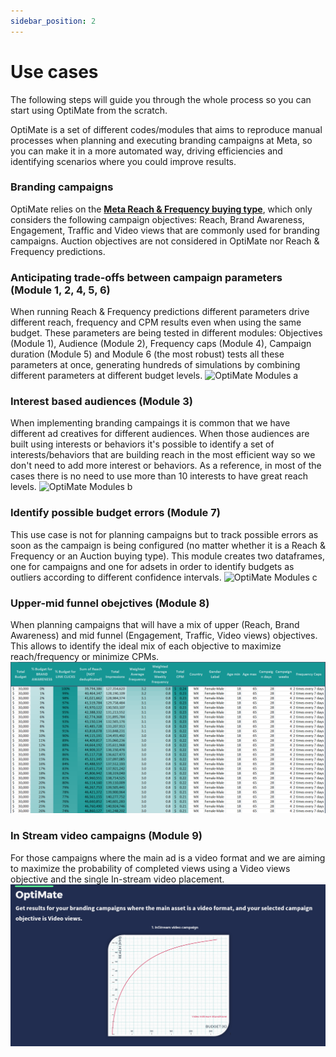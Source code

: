 ```yaml
---
sidebar_position: 2
---
```

# Use cases
The following steps will guide you through the whole process so you can start using OptiMate from the scratch.

OptiMate is a set of different codes/modules that aims to reproduce manual processes when planning and executing branding campaigns at Meta, so you can make it in a more automated way, driving efficiencies and identifying scenarios where you could improve results.

### Branding campaigns
OptiMate relies on the **[Meta Reach & Frequency buying type](https://www.facebook.com/business/help/885674161555708?id=842420845959022)**, which only considers the following campaign objectives: Reach, Brand Awareness, Engagement, Traffic and Video views that are commonly used for branding campaigns. Auction objectives are not considered in OptiMate nor Reach & Frequency predictions.

### Anticipating trade-offs between campaign parameters (Module 1, 2, 4, 5, 6)
When running Reach & Frequency predictions different parameters drive different reach, frequency and CPM results even when using the same budget. These parameters are being tested in different modules: Objectives (Module 1), Audience (Module 2), Frequency caps (Module 4), Campaign duration (Module 5) and Module 6 (the most robust) tests all these parameters at once, generating hundreds of simulations by combining different parameters at different budget levels.
![OptiMate Modules a](\img\OptiMate_Modules_a.png)


### Interest based audiences (Module 3)
When implementing branding campaings it is common that we have different ad creatives for different audiences. When those audiences are built using interests or behaviors it's possible to identify a set of interests/behaviors that are building reach in the most efficient way so we don't need to add more interest or behaviors. As a reference, in most of the cases there is no need to use more than 10 interests to have great reach levels.
![OptiMate Modules b](\img\OptiMate_Modules_b.png)

### Identify possible budget errors (Module 7)
This use case is not for planning campaigns but to track possible errors as soon as the campaign is being configured (no matter whether it is a Reach & Frequency or an Auction buying type). This module creates two dataframes, one for campaigns and one for adsets in order to identify budgets as outliers according to different confidence intervals.
![OptiMate Modules c](\img\OptiMate_Modules_c.png)

### Upper-mid funnel obejctives (Module 8)
When planning campaigns that will have a mix of upper (Reach, Brand Awareness) and mid funnel (Engagement, Traffic, Video views) objectives. This allows to identify the ideal mix of each objective to maximize reach/frequency or minimize CPMs.
![OptiMate Modules d](\img\OptiMate_Modules_d.png)


### In Stream video campaigns (Module 9)
For those campaigns where the main ad is a video format and we are aiming to maximize the probability of completed views using a Video views objective and the single In-stream video placement.
![OptiMate Modules e](\img\OptiMate_Modules_e.png)
